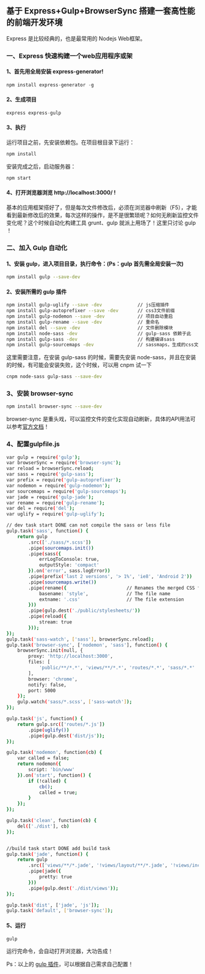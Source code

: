 ## 基于 Express+Gulp+BrowserSync 搭建一套高性能的前端开发环境
Express 是比较经典的，也是最常用的 Nodejs Web框架。
### 一、Express 快速构建一个web应用程序或架
#### 1、首先用全局安装 express-generator!
```javascript
npm install express-generator -g
```
#### 2、生成项目
```javascript
express express-gulp
```
#### 3、执行
运行项目之前，先安装依赖包。在项目根目录下运行：
```javascript
npm install
```
安装完成之后，启动服务器：
```javascript
npm start
```
#### 4、打开浏览器浏览 http://localhost:3000/ !
基本的应用框架搭好了，但是每次文件修改后，必须在浏览器中刷新（F5），才能看到最新修改后的效果，每次这样的操作，是不是很繁琐呢？如何无刷新监控文件变化呢？这个时候自动化构建工具 grunt、gulp 就派上用场了！这里只讨论 gulp ！

### 二、加入 Gulp 自动化

#### 1、安装 gulp，进入项目目录，执行命令：(Ps：gulp 首先需全局安装一次)
```bash
npm install gulp --save-dev 
```
#### 2、安装所需的 gulp 插件
```bash   
npm install gulp-uglify --save -dev             // js压缩插件
npm install gulp-autoprefixer --save -dev       // css3文件前缀
npm install gulp-nodemon --save -dev            // 项目自动重启
npm install gulp-rename --save -dev             // 重命名
npm install del --save -dev                     // 文件删除模块
npm install node-sass -dev                      // gulp-sass 依赖于此  
npm install gulp-sass -dev                      // 构建编译sass
npm install gulp-sourcemaps -dev                // sassmaps，生成的css文件下面会加上这个
```
这里需要注意，在安装 gulp-sass 的时候，需要先安装 node-sass，并且在安装的时候，有可能会安装失败，这个时候，可以用 cnpm 试一下
```bash
cnpm node-sass gulp-sass --save-dev
```
### 3、安装 browser-sync 
```bash
npm install browser-sync --save-dev
```
browser-sync 是重头戏，可以监控文件的变化实现自动刷新，具体的API用法可以参考[官方文档](http://www.browsersync.cn/docs/gulp/)！
### 4、配置gulpfile.js
```bash
var gulp = require('gulp');
var browserSync = require('browser-sync');
var reload = browserSync.reload;
var sass = require('gulp-sass');
var prefix = require('gulp-autoprefixer');
var nodemon = require('gulp-nodemon');
var sourcemaps = require('gulp-sourcemaps');
var jade = require('gulp-jade');
var rename = require('gulp-rename');
var del = require('del');
var uglify = require('gulp-uglify');

// dev task start DONE can not compile the sass or less file
gulp.task('sass', function() {
    return gulp
        .src(['./sass/*.scss'])
        .pipe(sourcemaps.init())
        .pipe(sass({
            errLogToConsole: true,
            outputStyle: 'compact'
        }).on('error', sass.logError))
        .pipe(prefix('last 2 versions', '> 1%', 'ie8', 'Android 2'))
        .pipe(sourcemaps.write())
        .pipe(rename({                      // Renames the merged CSS file
            basename: 'style',              // The file name
            extname: '.css'                 // The file extension
        }))
        .pipe(gulp.dest('./public/stylesheets/'))
        .pipe(reload({
            stream: true
        }));
});
gulp.task('sass-watch', ['sass'], browserSync.reload);
gulp.task('browser-sync', ['nodemon', 'sass'], function() {
    browserSync.init(null, {
        proxy: 'http://localhost:3000',
        files: [
            'public/**/*.*', 'views/**/*.*', 'routes/*.*', 'sass/*.*'
        ],
        browser: 'chrome',
        notify: false,
        port: 5000
    });
    gulp.watch('sass/*.scss', ['sass-watch']);
});

gulp.task('js', function() {
    return gulp.src(['routes/*.js'])
        .pipe(uglify())
        .pipe(gulp.dest('dist/js'));
});

gulp.task('nodemon', function(cb) {
    var called = false;
    return nodemon({
        script: 'bin/www'
    }).on('start', function() {
        if (!called) {
            cb();
            called = true;
        }
    });
});

gulp.task('clean', function(cb) {
    del(['./dist'], cb)
});


//build task start DONE add build task
gulp.task('jade', function() {
    return gulp
        .src(['views/**/*.jade', '!views/layout/**/*.jade', '!views/includes/**/*.jade'])
        .pipe(jade({
            pretty: true
        }))
        .pipe(gulp.dest('./dist/views'));
});

gulp.task('dist', ['jade', 'js']);
gulp.task('default', ['browser-sync']);
```
#### 5、运行
```javascript
gulp 
```
运行完命令，会自动打开浏览器，大功告成！

Ps：以上的 [gulp 插件](http://gulpjs.com/plugins/)，可以根据自己需求自己配置！